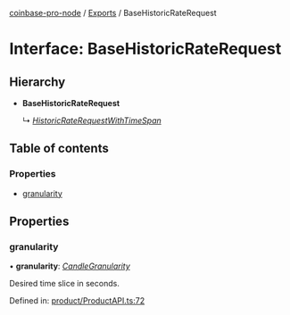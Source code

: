 [coinbase-pro-node](../README.md) / [Exports](../modules.md) / BaseHistoricRateRequest

# Interface: BaseHistoricRateRequest

## Hierarchy

- **BaseHistoricRateRequest**

  ↳ [_HistoricRateRequestWithTimeSpan_](historicraterequestwithtimespan.md)

## Table of contents

### Properties

- [granularity](basehistoricraterequest.md#granularity)

## Properties

### granularity

• **granularity**: [_CandleGranularity_](../enums/candlegranularity.md)

Desired time slice in seconds.

Defined in: [product/ProductAPI.ts:72](https://github.com/bennycode/coinbase-pro-node/blob/1018fbd/src/product/ProductAPI.ts#L72)
